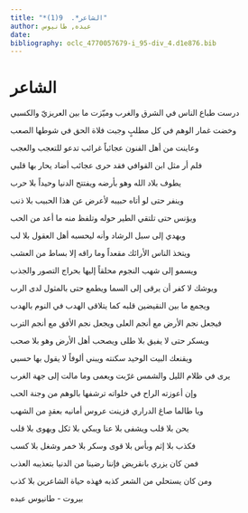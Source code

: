 ```yaml
---
title: "*الشاعر*.  9(1)"
author: عبده, طانيوس
date: 
bibliography: oclc_4770057679-i_95-div_4.d1e876.bib
---
```


 

#  الشاعر 


 درست طباع الناس في الشرق والغرب   وميّزت ما بين العريزيّ والكسبي  

 وخضت غمار الوهم في كل مطلبٍ   وجبت فلاة الحق في شوطها الصعب  

 وعاينت من أهل الفنون عجائباً   غرائب تدعو للتعجب والعجب  

 فلم أر مثل ابن القوافي فقد حرى   عجائب أضاد يحار بها قلبي  

 يطوف بلاد الله وهو بأرضه   ويفتتح الدنيا وحيداً بلا حرب  

 وينفر حتى لو أتاه حبيبه   لأعرض عن هذا الحبيب بلا ذنب  

 ويؤنس حتى تلتقي الطير حوله   وتلفظ منه ما أعد من الحب  

 ويهدي إلى سبل الرشاد وأنه   ليحسبه أهل العقول بلا لب  

 ويتخذ الناس الأرائك مقعداً   وما راقه إلا بساط من العشب  

 ويسمو إلى شهب النجوم محلقاً   إليها بحراج التصور والجذب  

 ويوشك لا كفر أن يرقى إلى السما   ويطمع حتى بالمثول لدى الرب  

 ويجمع ما بين النقيضين قلبه   كما يتلاقى الهدب في النوم بالهدب  

 فيجعل نجم الأرض مع أنجم العلى   ويجعل نجم الأفق مع أنجم الترب  

 ويسكر حتى لا يفيق بلا طلى   ويصحب أهل الأرض وهو بلا صحب  

 ويقنعك البيت الوحيد سكنته   ويبني ألوفاً لا يقول بها حسبي  

 يرى في ظلام الليل والشمس غرّبت   ويعمى وما مالت إلى جهة الغرب  

 وإن أعوزته الراح في خلواته   ترشفها بالوهم من وجنة الحب  

 ويا طالما صاغ الدراري فزينت   عروس أمانيه بعقدٍ من الشهب  

 يحن بلا قلب ويشفى بلا عنا   ويبكي بلا ثكل ويهوى بلا قلب  

 فكذب بلا إثم وبأس بلا قوى   وسكر بلا خمر وشغل بلا كسب  

 فمن كان يزري بانقريض فإننا   رضينا من الدنيا بتعذيبه العذب  

 ومن كان يستحلي من الشعر كذبه   فهذه حياة الشاعرين بلا كذب  

 بيروت  -  طانيوس  عبده 
